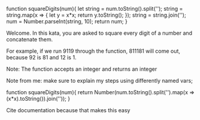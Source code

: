 function squareDigits(num){
  let string = num.toString().split('');
  string = string.map(x => {
    let y = x*x;
    return y.toString();
  });
  string = string.join('');
  num = Number.parseInt(string, 10);
  return num;
}

Welcome. In this kata, you are asked to square every digit of a number and concatenate them.

For example, if we run 9119 through the function, 811181 will come out, because 92 is 81 and 12 is 1.

Note: The function accepts an integer and returns an integer

Note from me: make sure to explain my steps using differently named vars;

function squareDigits(num){
  return Number(num.toString().split('').map(x => (x*x).toString()).join(''));
}

Cite documentation because that makes this easy